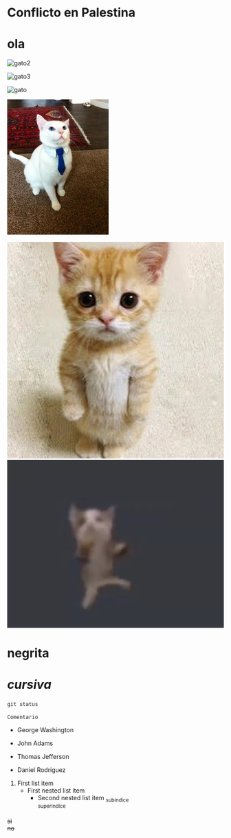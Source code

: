 
# Conflicto en Palestina

# ola



![gato2](https://i.pinimg.com/564x/b0/a4/c2/b0a4c26777707c9e3121e735faa3b71c.jpg)

![gato3](https://i.pinimg.com/736x/95/18/c7/9518c7baecedd451cc171af7ec775a51.jpg)

![gato](https://i.pinimg.com/1200x/a9/71/f4/a971f46c3e83848cc350e59e9ca12df4.jpg)

![gato4](/img/abc.jpg)

![gato5](/img/l.webp)
![gato6](/img/O.webp)
# **negrita**

# _cursiva_

`git status`

```
Comentario
```
- George Washington
* John Adams
+ Thomas Jefferson
* Daniel Rodriguez

1. First list item
    - First nested list item
        - Second nested list item
          <sub>subindice</sub>  
          <sup>superindice</sup>

~~si~~  
~~no~~